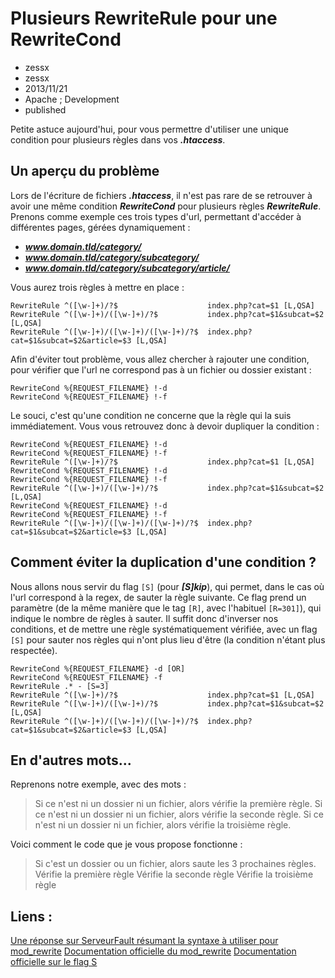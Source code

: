 # Plusieurs RewriteRule pour une RewriteCond
- zessx
- zessx
- 2013/11/21
- Apache ; Development
- published

Petite astuce aujourd'hui, pour vous permettre d'utiliser une unique condition pour plusieurs règles dans vos ***.htaccess***.

## Un aperçu du problème

Lors de l'écriture de fichiers ***.htaccess***, il n'est pas rare de se retrouver à avoir une même condition ***RewriteCond*** pour plusieurs règles ***RewriteRule***.
Prenons comme exemple ces trois types d'url, permettant d'accéder à différentes pages, gérées dynamiquement :

* ***www.domain.tld/category/***
* ***www.domain.tld/category/subcategory/***
* ***www.domain.tld/category/subcategory/article/***


Vous aurez trois règles à mettre en place :

	RewriteRule ^([\w-]+)/?$                    index.php?cat=$1 [L,QSA]
	RewriteRule ^([\w-]+)/([\w-]+)/?$           index.php?cat=$1&subcat=$2 [L,QSA]
	RewriteRule ^([\w-]+)/([\w-]+)/([\w-]+)/?$  index.php?cat=$1&subcat=$2&article=$3 [L,QSA]

Afin d'éviter tout problème, vous allez chercher à rajouter une condition, pour vérifier que l'url ne correspond pas à un fichier ou dossier existant :

	RewriteCond %{REQUEST_FILENAME} !-d
	RewriteCond %{REQUEST_FILENAME} !-f

Le souci, c'est qu'une condition ne concerne que la règle qui la suis immédiatement. Vous vous retrouvez donc à devoir dupliquer la condition :

	RewriteCond %{REQUEST_FILENAME} !-d
	RewriteCond %{REQUEST_FILENAME} !-f
	RewriteRule ^([\w-]+)/?$                    index.php?cat=$1 [L,QSA]
	RewriteCond %{REQUEST_FILENAME} !-d
	RewriteCond %{REQUEST_FILENAME} !-f
	RewriteRule ^([\w-]+)/([\w-]+)/?$           index.php?cat=$1&subcat=$2 [L,QSA]
	RewriteCond %{REQUEST_FILENAME} !-d
	RewriteCond %{REQUEST_FILENAME} !-f
	RewriteRule ^([\w-]+)/([\w-]+)/([\w-]+)/?$  index.php?cat=$1&subcat=$2&article=$3 [L,QSA]

## Comment éviter la duplication d'une condition ?

Nous allons nous servir du flag `[S]` (pour ***[S]kip***), qui permet, dans le cas où l'url correspond à la regex, de sauter la règle suivante. Ce flag prend un paramètre (de la même manière que le tag `[R]`, avec l'habituel `[R=301]`), qui indique le nombre de règles à sauter. Il suffit donc d'inverser nos conditions, et de mettre une règle systématiquement vérifiée, avec un flag `[S]` pour sauter nos règles qui n'ont plus lieu d'être (la condition n'étant plus respectée).

	RewriteCond %{REQUEST_FILENAME} -d [OR]
	RewriteCond %{REQUEST_FILENAME} -f
	RewriteRule .* - [S=3]
	RewriteRule ^([\w-]+)/?$                    index.php?cat=$1 [L,QSA]
	RewriteRule ^([\w-]+)/([\w-]+)/?$           index.php?cat=$1&subcat=$2 [L,QSA]
	RewriteRule ^([\w-]+)/([\w-]+)/([\w-]+)/?$  index.php?cat=$1&subcat=$2&article=$3 [L,QSA]

## En d'autres mots...

Reprenons notre exemple, avec des mots :
> Si ce n'est ni un dossier ni un fichier, alors vérifie la première règle.
> Si ce n'est ni un dossier ni un fichier, alors vérifie la seconde règle.
> Si ce n'est ni un dossier ni un fichier, alors vérifie la troisième règle.

Voici comment le code que je vous propose fonctionne :
> Si c'est un dossier ou un fichier, alors saute les 3 prochaines règles.
> Vérifie la première règle
> Vérifie la seconde règle
> Vérifie la troisième règle


## Liens :
[Une réponse sur ServeurFault résumant la syntaxe à utiliser pour mod_rewrite](http://serverfault.com/a/214521/168109)
[Documentation officielle du mod_rewrite](http://httpd.apache.org/docs/current/mod/mod_rewrite.html)
[Documentation officielle sur le flag S](http://httpd.apache.org/docs/current/rewrite/flags.html#flag_s)